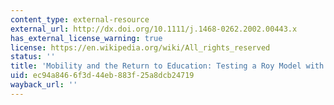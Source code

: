 ```yaml
---
content_type: external-resource
external_url: http://dx.doi.org/10.1111/j.1468-0262.2002.00443.x
has_external_license_warning: true
license: https://en.wikipedia.org/wiki/All_rights_reserved
status: ''
title: 'Mobility and the Return to Education: Testing a Roy Model with Multiple Markets'
uid: ec94a846-6f3d-44eb-883f-25a8dcb24719
wayback_url: ''
---
```

